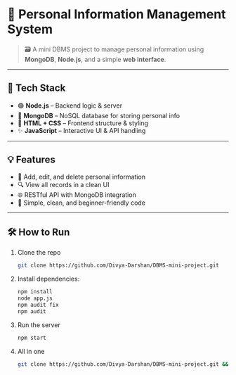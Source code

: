 # 📁 Personal Information Management System

> 🗃️ A mini DBMS project to manage personal information using **MongoDB**, **Node.js**, and a simple **web interface**.

---

## 🚀 Tech Stack   

- 🟢 **Node.js** – Backend logic & server
- 🍃 **MongoDB** – NoSQL database for storing personal info
- 🎨 **HTML + CSS** – Frontend structure & styling
- ✨ **JavaScript** – Interactive UI & API handling

---

## 💡 Features

- 📝 Add, edit, and delete personal information
- 🔍 View all records in a clean UI
- 🌐 RESTful API with MongoDB integration
- 🎯 Simple, clean, and beginner-friendly code

---

## 🛠️ How to Run

1. Clone the repo
   ```bash
   git clone https://github.com/Divya-Darshan/DBMS-mini-project.git

2. Install dependencies:
   ```bash
   npm install
   node app.js
   npm audit fix
   npm audit

3. Run the server
      ```bash
      npm start

4. All in one
    ```bash
    git clone https://github.com/Divya-Darshan/DBMS-mini-project.git && cd DBMS-mini-project && npm i && npm app.js & npm audit fix & npm audit & start http://localhost:3000 & npm start 
     

